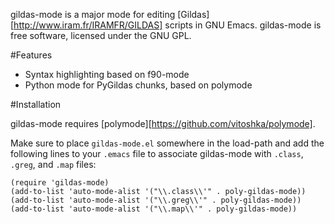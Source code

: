 gildas-mode is a major mode for editing
[Gildas][http://www.iram.fr/IRAMFR/GILDAS] scripts in GNU Emacs.
gildas-mode is free software, licensed under the GNU GPL.

#Features

* Syntax highlighting based on f90-mode
* Python mode for PyGildas chunks, based on polymode

#Installation

gildas-mode requires [polymode][https://github.com/vitoshka/polymode].

Make sure to place `gildas-mode.el` somewhere in the load-path and add
the following lines to your `.emacs` file to associate gildas-mode
with `.class`, `.greg`, and `.map` files:

```emacs-lisp
(require 'gildas-mode)
(add-to-list 'auto-mode-alist '("\\.class\\'" . poly-gildas-mode))
(add-to-list 'auto-mode-alist '("\\.greg\\'" . poly-gildas-mode))
(add-to-list 'auto-mode-alist '("\\.map\\'" . poly-gildas-mode))
```
